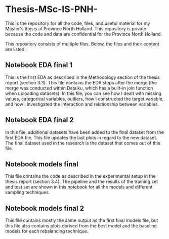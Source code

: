 # Thesis-MSc-IS-PNH-
This is the repository for all the code, files, and useful material for my Master's thesis at Province North Holland. This repository is private because the code and data are confidential for the Province North Holland.

This repository consists of multiple files. Below, the files and their content are listed.

## Notebook EDA final 1 
This is the first EDA as described in the Methodology section of the thesis report (section 3.3). This file contains the EDA steps after the merge (the merge was conducted within Dataiku, which has a built-in join function when uploading datasets). In this file, you can see how I dealt with missing values, categorical variables, outliers, how I constructed the target variable, and how I investigated the interaction and relationship between variables. 
## Notebook EDA final 2 
In this file, additional datasets have been added to the final dataset from the first EDA file. This file updates the last plots in regard to the new dataset. The final dataset used in the research is the dataset that comes out of this file.
## Notebook models final
This file contains the code as described in the experimental setup in the thesis report (section 3.4). The pipeline and the results of the training set and test set are shown in this notebook for all the models and different sampling techniques. 
## Notebook models final 2
This file contains mostly the same output as the first final models file, but this file also contains plots derived from the best model and the baseline models for each rebalancing technique.
